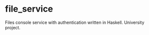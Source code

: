 file_service
============

Files console service with authentication written in Haskell. University project.
